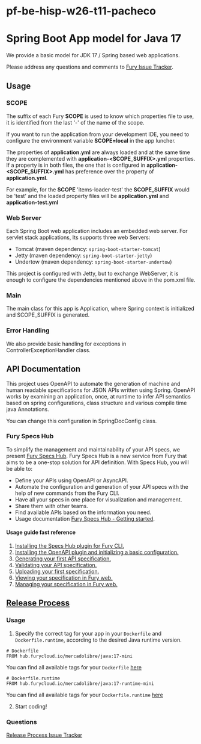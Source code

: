 # pf-be-hisp-w26-t11-pacheco

# Spring Boot App model for Java 17

We provide a basic model for JDK 17 / Spring based web applications.

Please address any questions and comments to [Fury Issue Tracker](https://github.com/mercadolibre/fury/issues).

## Usage

### SCOPE

The suffix of each Fury **SCOPE** is used to know which properties file to use, it is identified from the last '-' of the name of the scope.

If you want to run the application from your development IDE, you need to configure the environment variable **SCOPE=local** in the app luncher.

The properties of **application.yml** are always loaded and at the same time they are complemented with **application-<SCOPE_SUFFIX>.yml** properties. If a property is in both files, the one that is configured in **application-<SCOPE_SUFFIX>.yml** has preference over the property of **application.yml**.

For example, for the **SCOPE** 'items-loader-test' the **SCOPE_SUFFIX** would be 'test' and the loaded property files will be **application.yml** and **application-test.yml**

### Web Server

Each Spring Boot web application includes an embedded web server. For servlet stack applications, Its supports three web Servers:
  * Tomcat (maven dependency: `spring-boot-starter-tomcat`)
  * Jetty (maven dependency: `spring-boot-starter-jetty`)
  * Undertow (maven dependency: `spring-boot-starter-undertow`)

This project is configured with Jetty, but to exchange WebServer, it is enough to configure the dependencies mentioned above in the pom.xml file.

### Main

The main class for this app is Application, where Spring context is initialized and SCOPE_SUFFIX is generated.

### Error Handling

We also provide basic handling for exceptions in ControllerExceptionHandler class.

## API Documentation

This project uses OpenAPI to automate the generation of machine and human readable specifications for JSON APIs written using Spring. OpenAPI works by examining an application, once, at runtime to infer API semantics based on spring configurations, class structure and various compile time java Annotations.

You can change this configuration in SpringDocConfig class.

### Fury Specs Hub

To simplify the management and maintainability of your API specs, we present [Fury Specs Hub](https://furydocs.io/specs-hub/latest/guide/#/). Fury Specs Hub is a new service from Fury that aims to be a one-stop solution for API definition. With Specs Hub, you will be able to:
- Define your APIs using OpenAPI or AsyncAPI.
- Automate the configuration and generation of your API specs with the help of new commands from the Fury CLI.
- Have all your specs in one place for visualization and management.
- Share them with other teams.
- Find available APIs based on the information you need.
- Usage documentation [Fury Specs Hub - Getting started](https://furydocs.io/specs-hub/latest/guide/#/tutorial/).

#### Usage guide fast reference

1. [Installing the Specs Hub plugin for Fury CLI.](https://furydocs.io/specs-hub/latest/guide/#/tutorial/install-specs-hub-furycli)
2. [Installing the OpenAPI plugin and initializing a basic configuration.](https://furydocs.io/specs-hub/latest/guide/#/tutorial/install-open-api)
3. [Generating your first API specification.](https://furydocs.io/specs-hub/latest/guide/#/tutorial/generate-open-api-spec)
4. [Validating your API specification.](https://furydocs.io/specs-hub/latest/guide/#/tutorial/validate-specs)
5. [Uploading your first specification.](https://furydocs.io/specs-hub/latest/guide/#/tutorial/upload-spec)
6. [Viewing your specification in Fury web.](https://furydocs.io/specs-hub/latest/guide/#/tutorial/view-spec)
7. [Managing your specification in Fury web.](https://furydocs.io/specs-hub/latest/guide/#/tutorial/manage-spec)

## [Release Process](https://release-process.furycloud.io/#/)

### Usage

1. Specify the correct tag for your app in your `Dockerfile` and `Dockerfile.runtime`, according to the desired Java runtime version.

```
# Dockerfile
FROM hub.furycloud.io/mercadolibre/java:17-mini
```

You can find all available tags for your `Dockerfile` [here](https://github.com/mercadolibre/fury_java-mini#supported-tags)

```
# Dockerfile.runtime
FROM hub.furycloud.io/mercadolibre/java:17-runtime-mini
```

You can find all available tags for your `Dockerfile.runtime` [here](https://github.com/mercadolibre/fury_java-mini-runtime#supported-tags)

2. Start coding!

### Questions

[Release Process Issue Tracker](https://github.com/mercadolibre/fury_release-process/issues)
